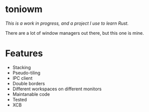 # toniowm

_This is a work in progress, and a project I use to learn Rust._

There are a lot of window managers out there, but this one is mine.

# Features

- Stacking
- Pseudo-tiling
- IPC client
- Double borders
- Different workspaces on different monitors
- Maintanable code
- Tested
- XCB
